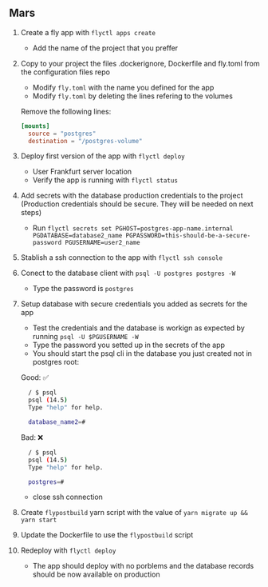 ## Mars

1. Create a fly app with `flyctl apps create`
   - Add the name of the project that you preffer
2. Copy to your project the files .dockerignore, Dockerfile and fly.toml from the configuration files repo

   - Modify `fly.toml` with the name you defined for the app
   - Modify `fly.toml` by deleting the lines refering to the volumes

   Remove the following lines:

   ```toml
   [mounts]
     source = "postgres"
     destination = "/postgres-volume"
   ```

3. Deploy first version of the app with `flyctl deploy`
   - User Frankfurt server location
   - Verify the app is running with `flyctl status`
4. Add secrets with the database production credentials to the project (Production credentials should be secure. They will be needed on next steps)

   - Run `flyctl secrets set PGHOST=postgres-app-name.internal PGDATABASE=database2_name PGPASSWORD=this-should-be-a-secure-password PGUSERNAME=user2_name`

5. Stablish a ssh connection to the app with `flyctl ssh console`
6. Conect to the database client with `psql -U postgres postgres -W`
   - Type the password is `postgres`
7. Setup database with secure credentials you added as secrets for the app

   - Test the credentials and the database is workign as expected by running `psql -U $PGUSERNAME -W`
   - Type the password you setted up in the secrets of the app
   - You should start the psql cli in the database you just created not in postgres root:

   Good: ✅

   ```sh
     / $ psql
     psql (14.5)
     Type "help" for help.

     database_name2=#
   ```

   Bad: ❌

   ```sh
     / $ psql
     psql (14.5)
     Type "help" for help.

     postgres=#
   ```

   - close ssh connection

8. Create `flypostbuild` yarn script with the value of `yarn migrate up && yarn start`
9. Update the Dockerfile to use the `flypostbuild` script
10. Redeploy with `flyctl deploy`
    - The app should deploy with no porblems and the database records should be now available on production
